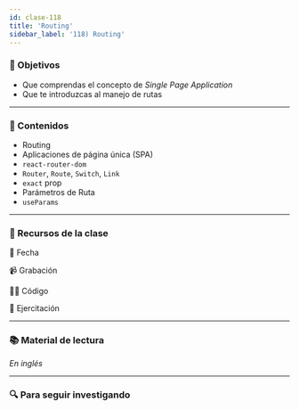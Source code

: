 ```yaml
---
id: clase-118
title: 'Routing'
sidebar_label: '118) Routing'
---
```


### 🏁 Objetivos

- Que comprendas el concepto de _Single Page Application_
- Que te introduzcas al manejo de rutas

---

### 📝 Contenidos

- Routing
- Aplicaciones de página única (SPA)
- `react-router-dom`
- `Router`, `Route`, `Switch`, `Link`
- `exact` prop
- Parámetros de Ruta
- `useParams`

---

### 🚀 Recursos de la clase

📆 Fecha

📹 Grabación

👩‍💻 Código

💪 Ejercitación

---

### 📚 Material de lectura

_En inglés_

---

### 🔍 Para seguir investigando
